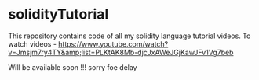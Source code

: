 # solidityTutorial
This repository contains code of all my solidity language tutorial videos. To watch videos - https://www.youtube.com/watch?v=Jmsjm7ry4TY&amp;list=PLKtAK8Mb-djcJxAWeJGjKawJFv1Vg7beb


Will be available soon !!!
sorry foe delay
